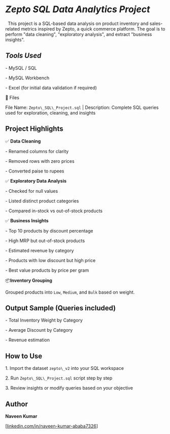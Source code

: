 # *Zepto SQL Data Analytics Project*



&nbsp;	This project is a SQL-based data analysis on product inventory and sales-related metrics inspired by Zepto, a quick commerce platform. The goal is to perform "data cleaning", "exploratory analysis", and extract "business insights".



## *Tools Used*



\- MySQL / SQL

\- MySQL Workbench

\- Excel (for initial data validation if required)



📁 Files



File Name: `Zepto\_SQL\_Project.sql` | Description: Complete SQL queries used for exploration, cleaning, and insights 



## **Project Highlights**



✅ **Data Cleaning**

\- Renamed columns for clarity

\- Removed rows with zero prices

\- Converted paise to rupees



✅ **Exploratory Data Analysis**

\- Checked for null values

\- Listed distinct product categories

\- Compared in-stock vs out-of-stock products



✅ **Business Insights**

\- Top 10 products by discount percentage

\- High MRP but out-of-stock products

\- Estimated revenue by category

\- Products with low discount but high price

\- Best value products by price per gram



📦**Inventory Grouping**

Grouped products into `Low`, `Medium`, and `Bulk` based on weight.



## **Output Sample** (Queries included)

\- Total Inventory Weight by Category

\- Average Discount by Category

\- Revenue estimation





## How to Use



1\. Import the dataset `zepto\_v2` into your SQL workspace

2\. Run `Zepto\_SQL\_Project.sql` script step by step

3\. Review insights or modify queries based on your objective



## Author



**Naveen Kumar**  

\[[linkedin.com/in/naveen-kumar-ababa7326](https://www.linkedin.com/in/naveen-kumar-ababa7326)]


